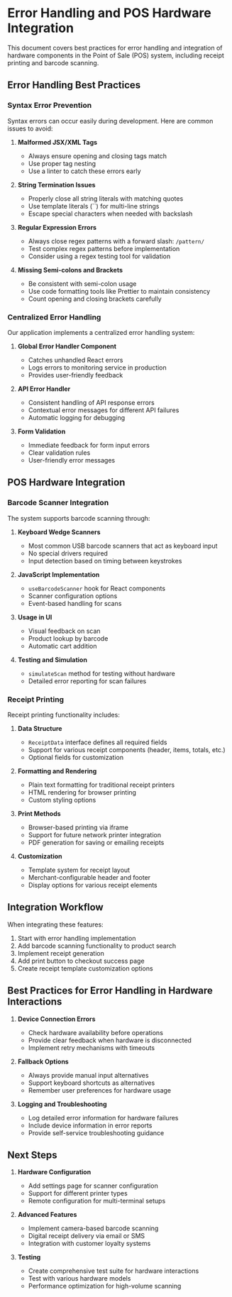 
# Error Handling and POS Hardware Integration

This document covers best practices for error handling and integration of hardware components in the Point of Sale (POS) system, including receipt printing and barcode scanning.

## Error Handling Best Practices

### Syntax Error Prevention

Syntax errors can occur easily during development. Here are common issues to avoid:

1. **Malformed JSX/XML Tags**
   - Always ensure opening and closing tags match
   - Use proper tag nesting
   - Use a linter to catch these errors early

2. **String Termination Issues**
   - Properly close all string literals with matching quotes
   - Use template literals (\`\`) for multi-line strings
   - Escape special characters when needed with backslash

3. **Regular Expression Errors**
   - Always close regex patterns with a forward slash: `/pattern/`
   - Test complex regex patterns before implementation
   - Consider using a regex testing tool for validation

4. **Missing Semi-colons and Brackets**
   - Be consistent with semi-colon usage
   - Use code formatting tools like Prettier to maintain consistency
   - Count opening and closing brackets carefully

### Centralized Error Handling

Our application implements a centralized error handling system:

1. **Global Error Handler Component**
   - Catches unhandled React errors
   - Logs errors to monitoring service in production
   - Provides user-friendly feedback

2. **API Error Handler**
   - Consistent handling of API response errors
   - Contextual error messages for different API failures
   - Automatic logging for debugging

3. **Form Validation**
   - Immediate feedback for form input errors
   - Clear validation rules
   - User-friendly error messages

## POS Hardware Integration

### Barcode Scanner Integration

The system supports barcode scanning through:

1. **Keyboard Wedge Scanners**
   - Most common USB barcode scanners that act as keyboard input
   - No special drivers required
   - Input detection based on timing between keystrokes

2. **JavaScript Implementation**
   - `useBarcodeScanner` hook for React components
   - Scanner configuration options
   - Event-based handling for scans

3. **Usage in UI**
   - Visual feedback on scan
   - Product lookup by barcode
   - Automatic cart addition

4. **Testing and Simulation**
   - `simulateScan` method for testing without hardware
   - Detailed error reporting for scan failures

### Receipt Printing

Receipt printing functionality includes:

1. **Data Structure**
   - `ReceiptData` interface defines all required fields
   - Support for various receipt components (header, items, totals, etc.)
   - Optional fields for customization

2. **Formatting and Rendering**
   - Plain text formatting for traditional receipt printers
   - HTML rendering for browser printing
   - Custom styling options

3. **Print Methods**
   - Browser-based printing via iframe
   - Support for future network printer integration
   - PDF generation for saving or emailing receipts

4. **Customization**
   - Template system for receipt layout
   - Merchant-configurable header and footer
   - Display options for various receipt elements

## Integration Workflow

When integrating these features:

1. Start with error handling implementation
2. Add barcode scanning functionality to product search
3. Implement receipt generation
4. Add print button to checkout success page
5. Create receipt template customization options

## Best Practices for Error Handling in Hardware Interactions

1. **Device Connection Errors**
   - Check hardware availability before operations
   - Provide clear feedback when hardware is disconnected
   - Implement retry mechanisms with timeouts

2. **Fallback Options**
   - Always provide manual input alternatives
   - Support keyboard shortcuts as alternatives
   - Remember user preferences for hardware usage

3. **Logging and Troubleshooting**
   - Log detailed error information for hardware failures
   - Include device information in error reports
   - Provide self-service troubleshooting guidance

## Next Steps

1. **Hardware Configuration**
   - Add settings page for scanner configuration
   - Support for different printer types
   - Remote configuration for multi-terminal setups

2. **Advanced Features**
   - Implement camera-based barcode scanning
   - Digital receipt delivery via email or SMS
   - Integration with customer loyalty systems

3. **Testing**
   - Create comprehensive test suite for hardware interactions
   - Test with various hardware models
   - Performance optimization for high-volume scanning
